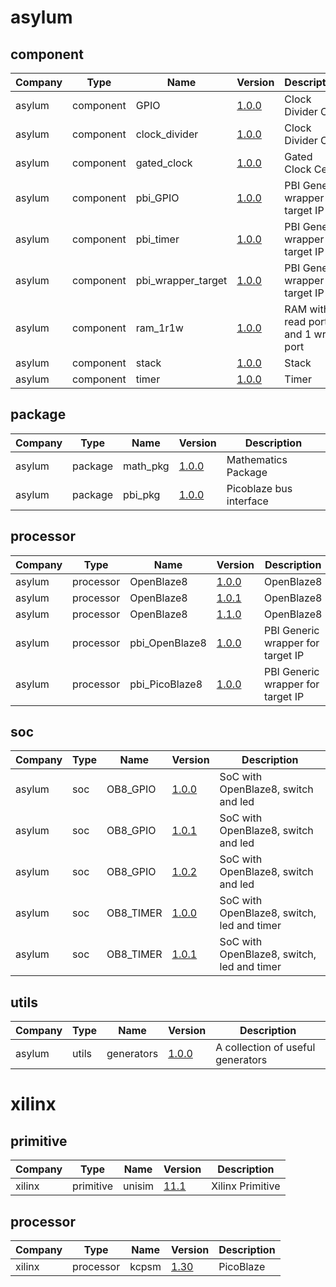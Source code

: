 # asylum
## component
| Company              | Type                 | Name                 | Version                                                                                              | Description |
| ---                  | ---                  | ---                  | ---                                                                                                  | --- |
| asylum               | component            | GPIO                 | [1.0.0](asylum/component/GPIO/GPIO_v1_0_0.core)                                                      |  Clock Divider Cell|
| asylum               | component            | clock_divider        | [1.0.0](asylum/component/clock_divider/clock_divider_v1_0_0.core)                                    |  Clock Divider Cell|
| asylum               | component            | gated_clock          | [1.0.0](asylum/component/gated_clock/gated_clock_v1_0_0.core)                                        |  Gated Clock Cell|
| asylum               | component            | pbi_GPIO             | [1.0.0](asylum/component/pbi_GPIO/pbi_GPIO_v1_0_0.core)                                              |  PBI Generic wrapper for target IP|
| asylum               | component            | pbi_timer            | [1.0.0](asylum/component/pbi_timer/pbi_timer_v1_0_0.core)                                            |  PBI Generic wrapper for target IP|
| asylum               | component            | pbi_wrapper_target   | [1.0.0](asylum/component/pbi_wrapper_target/pbi_wrapper_targer_v1_0_0.core)                          |  PBI Generic wrapper for target IP|
| asylum               | component            | ram_1r1w             | [1.0.0](asylum/component/ram_1r1w/ram_1r1w_v1_0_0.core)                                              |  RAM with 1 read port and 1 write port|
| asylum               | component            | stack                | [1.0.0](asylum/component/stack/stack_v1_0_0.core)                                                    |  Stack|
| asylum               | component            | timer                | [1.0.0](asylum/component/timer/timer_v1_0_0.core)                                                    |  Timer|
## package
| Company              | Type                 | Name                 | Version                                                                                              | Description |
| ---                  | ---                  | ---                  | ---                                                                                                  | --- |
| asylum               | package              | math_pkg             | [1.0.0](asylum/package/math_pkg/math_pkg_v1_0_0.core)                                                |  Mathematics Package|
| asylum               | package              | pbi_pkg              | [1.0.0](asylum/package/pbi_pkg/pbi_pkg_v1_0_0.core)                                                  |  Picoblaze bus interface|
## processor
| Company              | Type                 | Name                 | Version                                                                                              | Description |
| ---                  | ---                  | ---                  | ---                                                                                                  | --- |
| asylum               | processor            | OpenBlaze8           | [1.0.0](asylum/processor/OpenBlaze8/OpenBlaze8_v1_0_0.core)                                          |  OpenBlaze8|
| asylum               | processor            | OpenBlaze8           | [1.0.1](asylum/processor/OpenBlaze8/OpenBlaze8_v1_0_1.core)                                          |  OpenBlaze8|
| asylum               | processor            | OpenBlaze8           | [1.1.0](asylum/processor/OpenBlaze8/OpenBlaze8_v1_1_0.core)                                          |  OpenBlaze8|
| asylum               | processor            | pbi_OpenBlaze8       | [1.0.0](asylum/processor/pbi_OpenBlaze8/pbi_OpenBlaze8_v1_0_0.core)                                  |  PBI Generic wrapper for target IP|
| asylum               | processor            | pbi_PicoBlaze8       | [1.0.0](asylum/processor/pbi_PicoBlaze8/pbi_PicoBlaze8_v1_0_0.core)                                  |  PBI Generic wrapper for target IP|
## soc
| Company              | Type                 | Name                 | Version                                                                                              | Description |
| ---                  | ---                  | ---                  | ---                                                                                                  | --- |
| asylum               | soc                  | OB8_GPIO             | [1.0.0](asylum/soc/OB8_GPIO/OB8_GPIO_v1_0_0.core)                                                    |  SoC with OpenBlaze8, switch and led|
| asylum               | soc                  | OB8_GPIO             | [1.0.1](asylum/soc/OB8_GPIO/OB8_GPIO_v1_0_1.core)                                                    |  SoC with OpenBlaze8, switch and led|
| asylum               | soc                  | OB8_GPIO             | [1.0.2](asylum/soc/OB8_GPIO/OB8_GPIO_v1_0_2.core)                                                    |  SoC with OpenBlaze8, switch and led|
| asylum               | soc                  | OB8_TIMER            | [1.0.0](asylum/soc/OB8_TIMER/OB8_TIMER_v1_0_0.core)                                                  |  SoC with OpenBlaze8, switch, led and timer|
| asylum               | soc                  | OB8_TIMER            | [1.0.1](asylum/soc/OB8_TIMER/OB8_TIMER_v1_0_1.core)                                                  |  SoC with OpenBlaze8, switch, led and timer|
## utils
| Company              | Type                 | Name                 | Version                                                                                              | Description |
| ---                  | ---                  | ---                  | ---                                                                                                  | --- |
| asylum               | utils                | generators           | [1.0.0](asylum/utils/generators/generators_v1_0_0.core)                                              |  A collection of useful generators|
# xilinx
## primitive
| Company              | Type                 | Name                 | Version                                                                                              | Description |
| ---                  | ---                  | ---                  | ---                                                                                                  | --- |
| xilinx               | primitive            | unisim               | [11.1](xilinx/primitive/unisim/unisim_v11_1.core)                                                    |  Xilinx Primitive|
## processor
| Company              | Type                 | Name                 | Version                                                                                              | Description |
| ---                  | ---                  | ---                  | ---                                                                                                  | --- |
| xilinx               | processor            | kcpsm                | [1.30](xilinx/processor/kcpsm/kcpsm3_v1_30.core)                                                     |  PicoBlaze|
